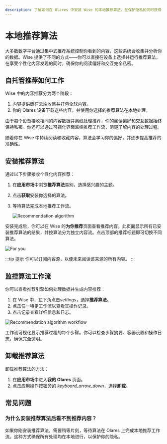 ```yaml
---
description: 了解如何在 Olares 中安装 Wise 的本地推荐算法。在保护隐私的同时获得个性化内容推荐，监控和管理推荐工作流程。
---
```

# 本地推荐算法
大多数数字平台通过集中式推荐系统控制你看到的内容，这些系统会收集并分析你的数据。Wise 提供了不同的方式——你可以直接在设备上选择并运行推荐算法，在享受个性化内容发现的同时，确保你的阅读偏好和交互完全私密。
## 自托管推荐如何工作
Wise 中的内容推荐分为两个阶段：

1. 内容提供商在云端收集并打包全球内容。
2. 你的 Olares 设备下载这些内容，并使用你选择的推荐算法在本地处理。

由于每个设备接收相同的内容数据并离线处理推荐，你的阅读偏好和交互数据始终保持私密。你还可以通过可视化界面监控推荐工作流，清楚了解内容的处理过程。

随着你在 Wise 中持续阅读和收藏内容，算法会学习你的偏好，并逐步提高推荐的准确性。

## 安装推荐算法

通过以下步骤接收个性化内容推荐：

1. 在**应用市场**中浏览**推荐算法**类别，选择感兴趣的主题。
2. 点击**获取**安装你选择的算法。
3. 等待算法完成本地推荐工作流。

   ![Recommendation algorithm](/images/manual/tasks/install-recommendation.png#bordered)

安装完成后，你可以在 Wise 的**为你推荐**页面查看推荐内容。此页面显示所有已安装推荐算法的结果，并按算法分为独立内容流。点击顶部的推荐标题即可切换不同算法。

![For you](/images/manual/tasks/for-you.png#bordered)

:::tip 提示
你可以订阅内容源，以便未来阅读该来源的所有内容。
:::

## 监控算法工作流
你可以查看推荐引擎如何处理数据并生成内容推荐：

1. 在 Wise 中，左下角点击<i class="material-symbols-outlined">settings</i>，选择**推荐算法**。
2. 点击任一特定工作流以查看其操作记录。
3. 点击记录查看详细信息和日志。

![Recommendation algorithm workflow](/images/manual/tasks/recommendation-algorithm-workflow.png#bordered)

工作流可视化显示推荐过程的每个步骤。你可以检查步骤摘要、容器设置和操作日志，确保完全透明。

## 卸载推荐算法
卸载推荐算法的方法：

1. 在**应用市场**中进入**我的 Olares** 页面。
2. 点击应用操作按钮旁的 <i class="material-symbols-outlined">keyboard_arrow_down</i>，选择**卸载**。

## 常见问题

### 为什么安装推荐算法后看不到推荐内容？
如果你刚安装推荐算法，需要稍等片刻，等待算法在 Olares 上完成本地推荐工作流。这种方式确保所有处理均在本地进行，以保护你的隐私。